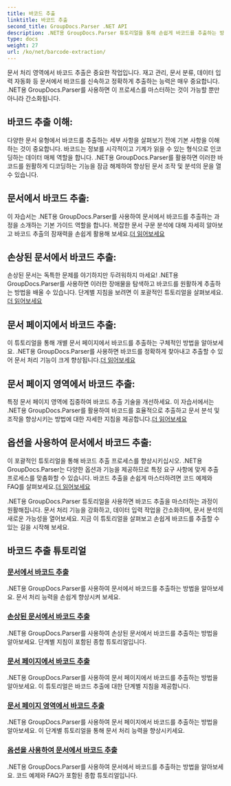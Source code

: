 ```yaml
---
title: 바코드 추출
linktitle: 바코드 추출
second_title: GroupDocs.Parser .NET API
description: .NET용 GroupDocs.Parser 튜토리얼을 통해 손쉽게 바코드를 추출하는 방법을 알아보세요. 지금 귀하의 문서 처리 능력을 강화해보세요!
type: docs
weight: 27
url: /ko/net/barcode-extraction/
---
```


문서 처리 영역에서 바코드 추출은 중요한 작업입니다. 재고 관리, 문서 분류, 데이터 입력 자동화 등 문서에서 바코드를 신속하고 정확하게 추출하는 능력은 매우 중요합니다. .NET용 GroupDocs.Parser를 사용하면 이 프로세스를 마스터하는 것이 가능할 뿐만 아니라 간소화됩니다.

## 바코드 추출 이해:

다양한 문서 유형에서 바코드를 추출하는 세부 사항을 살펴보기 전에 기본 사항을 이해하는 것이 중요합니다. 바코드는 정보를 시각적이고 기계가 읽을 수 있는 형식으로 인코딩하는 데이터 매체 역할을 합니다. .NET용 GroupDocs.Parser를 활용하면 이러한 바코드를 원활하게 디코딩하는 기능을 잠금 해제하여 향상된 문서 조작 및 분석의 문을 열 수 있습니다.

## 문서에서 바코드 추출:
 이 자습서는 .NET용 GroupDocs.Parser를 사용하여 문서에서 바코드를 추출하는 과정을 소개하는 기본 가이드 역할을 합니다. 복잡한 문서 구문 분석에 대해 자세히 알아보고 바코드 추출의 잠재력을 손쉽게 활용해 보세요.[더 읽어보세요](./extract-barcodes-from-document/)

## 손상된 문서에서 바코드 추출:
손상된 문서는 독특한 문제를 야기하지만 두려워하지 마세요! .NET용 GroupDocs.Parser를 사용하면 이러한 장애물을 탐색하고 바코드를 원활하게 추출하는 방법을 배울 수 있습니다. 단계별 지침을 보려면 이 포괄적인 튜토리얼을 살펴보세요.[더 읽어보세요](./extract-barcodes-from-corrupted-document/)

## 문서 페이지에서 바코드 추출:
 이 튜토리얼을 통해 개별 문서 페이지에서 바코드를 추출하는 구체적인 방법을 알아보세요. .NET용 GroupDocs.Parser를 사용하면 바코드를 정확하게 찾아내고 추출할 수 있어 문서 처리 기능이 크게 향상됩니다.[더 읽어보세요](./extract-barcodes-from-document-page/)

## 문서 페이지 영역에서 바코드 추출:
 특정 문서 페이지 영역에 집중하여 바코드 추출 기술을 개선하세요. 이 자습서에서는 .NET용 GroupDocs.Parser를 활용하여 바코드를 효율적으로 추출하고 문서 분석 및 조작을 향상시키는 방법에 대한 자세한 지침을 제공합니다.[더 읽어보세요](./extract-barcodes-from-document-page-area/)

## 옵션을 사용하여 문서에서 바코드 추출:
이 포괄적인 튜토리얼을 통해 바코드 추출 프로세스를 향상시키십시오. .NET용 GroupDocs.Parser는 다양한 옵션과 기능을 제공하므로 특정 요구 사항에 맞게 추출 프로세스를 맞춤화할 수 있습니다. 바코드 추출을 손쉽게 마스터하려면 코드 예제와 FAQ를 살펴보세요.[더 읽어보세요](./extract-barcodes-from-document-with-options/)

.NET용 GroupDocs.Parser 튜토리얼을 사용하면 바코드 추출을 마스터하는 과정이 원활해집니다. 문서 처리 기능을 강화하고, 데이터 입력 작업을 간소화하며, 문서 분석의 새로운 가능성을 열어보세요. 지금 이 튜토리얼을 살펴보고 손쉽게 바코드를 추출할 수 있는 길을 시작해 보세요.
## 바코드 추출 튜토리얼
### [문서에서 바코드 추출](./extract-barcodes-from-document/)
.NET용 GroupDocs.Parser를 사용하여 문서에서 바코드를 추출하는 방법을 알아보세요. 문서 처리 능력을 손쉽게 향상시켜 보세요.
### [손상된 문서에서 바코드 추출](./extract-barcodes-from-corrupted-document/)
.NET용 GroupDocs.Parser를 사용하여 손상된 문서에서 바코드를 추출하는 방법을 알아보세요. 단계별 지침이 포함된 종합 튜토리얼입니다.
### [문서 페이지에서 바코드 추출](./extract-barcodes-from-document-page/)
.NET용 GroupDocs.Parser를 사용하여 문서 페이지에서 바코드를 추출하는 방법을 알아보세요. 이 튜토리얼은 바코드 추출에 대한 단계별 지침을 제공합니다.
### [문서 페이지 영역에서 바코드 추출](./extract-barcodes-from-document-page-area/)
.NET용 GroupDocs.Parser를 사용하여 문서 페이지에서 바코드를 추출하는 방법을 알아보세요. 이 단계별 튜토리얼을 통해 문서 처리 능력을 향상시키세요.
### [옵션을 사용하여 문서에서 바코드 추출](./extract-barcodes-from-document-with-options/)
.NET용 GroupDocs.Parser를 사용하여 문서에서 바코드를 추출하는 방법을 알아보세요. 코드 예제와 FAQ가 포함된 종합 튜토리얼입니다.